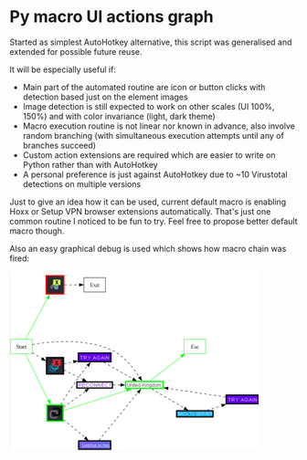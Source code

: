 # Py macro UI actions graph
Started as simplest AutoHotkey alternative, this script was generalised and extended for possible future reuse.

It will be especially useful if:
- Main part of the automated routine are icon or button clicks with detection based just on the element images
- Image detection is still expected to work on other scales (UI 100%, 150%) and with color invariance (light, dark theme)
- Macro execution routine is not linear nor known in advance, also involve random branching (with simultaneous execution attempts until any of branches succeed)  
- Custom action extensions are required which are easier  to write on Python rather than with AutoHotkey
- A personal preference is just against AutoHotkey due to ~10 Virustotal detections on multiple versions  

Just to give an idea how it can be used, current default macro is enabling Hoxx or Setup VPN browser extensions automatically.
That's just one common routine I noticed to be fun to try. Feel free to propose better default macro though.  

Also an easy graphical debug is used which shows how macro chain was fired: 

<p float="right">
  <img src="docs/Debug_view_example.png?raw=1" width="436" float="none" alt=""/>
</p>  
